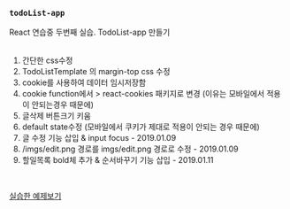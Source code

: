 ### `todoList-app`

React 연습중 두번째 실습. TodoList-app 만들기
<br><br>
1. 간단한 css수정 <br>
2. TodoListTemplate 의 margin-top css 수정<br>
3. cookie를 사용하여 데이터 임시저장함<br>
4. cookie function에서 > react-cookies 패키지로 변경 (이유는 모바일에서 적용이 안되는경우 때문에)<br>
5. 글삭제 버튼크기 키움 <br>
6. default state수정 (모바일에서 쿠키가 제대로 적용이 안되는 경우 때문에) <br>
7. 글 수정 기능 삽입 & input focus - 2019.01.09<br>
8. /imgs/edit.png 경로를 imgs/edit.png 경로로 수정 - 2019.01.09<br>
9. 할일목록 bold체 추가 & 순서바꾸기 기능 삽입 - 2019.01.11<br>
<br>

[실습한 예제보기](http://pumpkinzomb.github.io/todolist-app/)